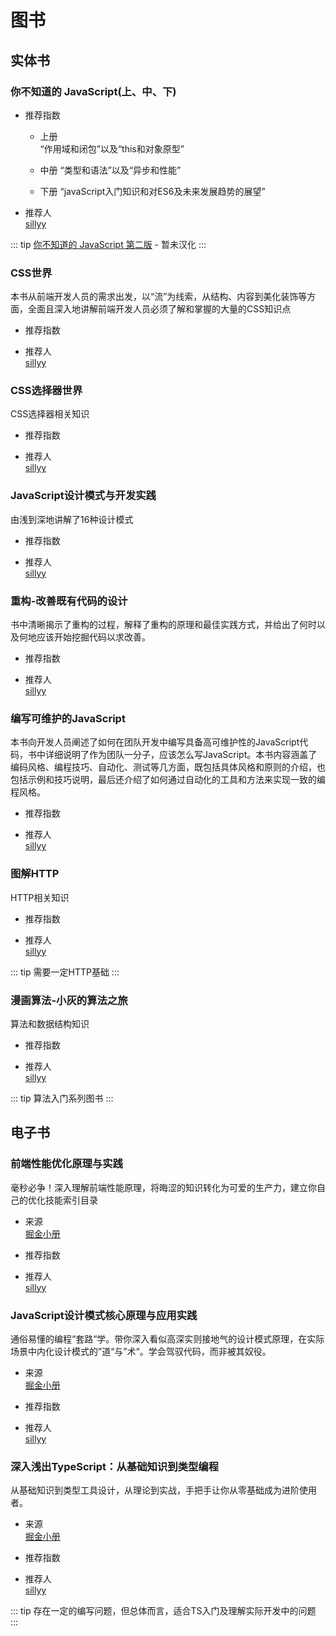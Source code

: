# 图书

## 实体书

### 你不知道的 JavaScript(上、中、下)
- 推荐指数
    - 上册   
    “作用域和闭包”以及“this和对象原型”
    <el-rate v-model="5.0" disabled show-score text-color="#ff9900" score-template="5.0" />

    - 中册
    “类型和语法”以及“异步和性能”
    <el-rate v-model="3.5" disabled show-score text-color="#ff9900" score-template="3.5" />

    - 下册
    “javaScript入门知识和对ES6及未来发展趋势的展望”
    <el-rate v-model="3.0" disabled show-score text-color="#ff9900" score-template="3.0" />

- 推荐人  
[sillyy](https://github.com/sillyY)

::: tip
[你不知道的 JavaScript 第二版](https://github.com/getify/You-Dont-Know-JS) - 暂未汉化
:::

### CSS世界
本书从前端开发人员的需求出发，以“流”为线索，从结构、内容到美化装饰等方面，全面且深入地讲解前端开发人员必须了解和掌握的大量的CSS知识点
- 推荐指数
<el-rate v-model="5.0" disabled show-score text-color="#ff9900" score-template="5.0" />

- 推荐人  
[sillyy](https://github.com/sillyY)

### CSS选择器世界
CSS选择器相关知识
- 推荐指数
<el-rate v-model="5.0" disabled show-score text-color="#ff9900" score-template="5.0" />

- 推荐人  
[sillyy](https://github.com/sillyY)


### JavaScript设计模式与开发实践
由浅到深地讲解了16种设计模式
- 推荐指数
<el-rate v-model="5.0" disabled show-score text-color="#ff9900" score-template="5.0" />

- 推荐人  
[sillyy](https://github.com/sillyY)


### 重构-改善既有代码的设计
书中清晰揭示了重构的过程，解释了重构的原理和最佳实践方式，并给出了何时以及何地应该开始挖掘代码以求改善。
- 推荐指数
<el-rate v-model="5.0" disabled show-score text-color="#ff9900" score-template="5.0" />

- 推荐人  
[sillyy](https://github.com/sillyY)

### 编写可维护的JavaScript
本书向开发人员阐述了如何在团队开发中编写具备高可维护性的JavaScript代码，书中详细说明了作为团队一分子，应该怎么写JavaScript。本书内容涵盖了编码风格、编程技巧、自动化、测试等几方面，既包括具体风格和原则的介绍，也包括示例和技巧说明，最后还介绍了如何通过自动化的工具和方法来实现一致的编程风格。

- 推荐指数
<el-rate v-model="5.0" disabled show-score text-color="#ff9900" score-template="5.0" />

- 推荐人  
[sillyy](https://github.com/sillyY)

### 图解HTTP
HTTP相关知识
- 推荐指数
<el-rate v-model="3.5" disabled show-score text-color="#ff9900" score-template="3.5" />

- 推荐人  
[sillyy](https://github.com/sillyY)

::: tip
需要一定HTTP基础
:::

### 漫画算法-小灰的算法之旅
算法和数据结构知识
- 推荐指数
<el-rate v-model="4.0" disabled show-score text-color="#ff9900" score-template="4.0" />

- 推荐人  
[sillyy](https://github.com/sillyY)

::: tip
算法入门系列图书
:::


## 电子书
### 前端性能优化原理与实践
毫秒必争！深入理解前端性能原理，将晦涩的知识转化为可爱的生产力，建立你自己的优化技能索引目录

- 来源  
[掘金小册](https://juejin.im/book/5b936540f265da0a9624b04b)

- 推荐指数
<el-rate v-model="4.0" disabled show-score text-color="#ff9900" score-template="4.0" />

- 推荐人  
[sillyy](https://github.com/sillyY)


### JavaScript设计模式核心原理与应用实践
通俗易懂的编程“套路“学。带你深入看似高深实则接地气的设计模式原理，在实际场景中内化设计模式的”道“与”术“。学会驾驭代码，而非被其奴役。

- 来源  
[掘金小册](https://juejin.im/book/5c70fc83518825428d7f9dfb)

- 推荐指数
<el-rate v-model="4.0" disabled show-score text-color="#ff9900" score-template="4.0" />

- 推荐人  
[sillyy](https://github.com/sillyY)


### 深入浅出TypeScript：从基础知识到类型编程
从基础知识到类型工具设计，从理论到实战，手把手让你从零基础成为进阶使用者。
- 来源  
[掘金小册](https://juejin.im/book/5da08714518825520e6bb810)

- 推荐指数
<el-rate v-model="3.5" disabled show-score text-color="#ff9900" score-template="3.5" />

- 推荐人  
[sillyy](https://github.com/sillyY)

::: tip
存在一定的编写问题，但总体而言，适合TS入门及理解实际开发中的问题
:::

